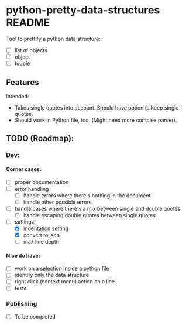 # python-pretty-data-structures README

Tool to prettify a python data structure:
- [ ] list of objects
- [ ] object
- [ ] touple

## Features

Intended:
- Takes single quotes into account. Should have option to keep single quotes.
- Should work in Python file, too. (Might need more complex parser).


## TODO (Roadmap):
### Dev:
#### Corner cases:
- [ ] proper documentation
- [ ] error handling
    - [ ] handle  errors where there's nothing in the document
    - [ ] handle other possible errors
- [ ] handle cases where there's a mix between single and double quotes
    - [ ] handle escaping double quotes between single quotes
- [ ] settings:
    - [x] indentation setting
    - [x] convert to json
    - [ ] max line depth

#### Nice do have:
- [ ] work on a selection inside a python file
- [ ] identify only the data structure
- [ ] right click (context menu) action on a line
- [ ] tests

### Publishing
- [ ] To be completed
